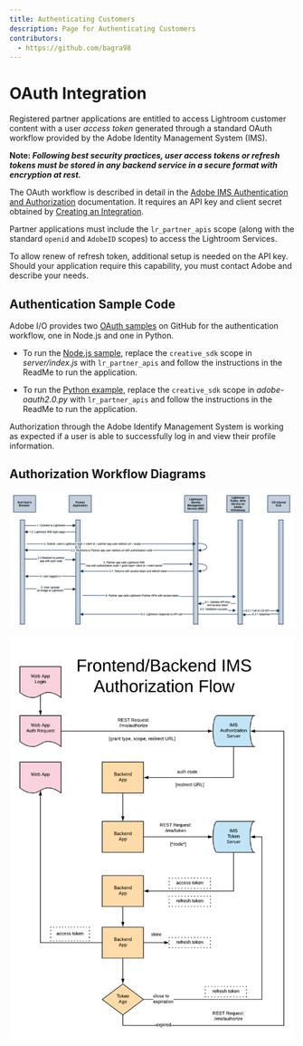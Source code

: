 ```yaml
---
title: Authenticating Customers
description: Page for Authenticating Customers
contributors:
  - https://github.com/bagra98
---
```


# OAuth Integration

Registered partner applications are entitled to access Lightroom customer content with a user _access token_ generated through a standard OAuth workflow provided by the Adobe Identity Management System (IMS).

**Note: _Following best security practices, user access tokens or refresh tokens must  be stored in any backend service in a secure format with encryption at rest._**

The OAuth workflow is described in detail in the [Adobe IMS Authentication and Authorization](https://www.adobe.io/authentication/auth-methods.html#!AdobeDocs/adobeio-auth/master/OAuth/OAuth.md) documentation. It requires an API key and client secret obtained by [Creating an Integration](../create_integration).

Partner applications must include the `lr_partner_apis` scope (along with the standard `openid` and `AdobeID` scopes) to access the Lightroom Services.

To allow renew of refresh token, additional setup is needed on the API key. Should your application require this capability, you must contact Adobe and describe your needs. 

## Authentication Sample Code

Adobe I/O provides two [OAuth samples](https://github.com/AdobeDocs/adobeio-auth/blob/master/OAuth/samples/samples.md) on GitHub for the authentication workflow, one in Node.js and one in Python.

- To run the [Node.js sample](https://github.com/AdobeDocs/adobeio-auth/blob/master/OAuth/samples/adobe-auth-node), replace the `creative_sdk` scope in _server/index.js_ with `lr_partner_apis` and follow the instructions in the ReadMe to run the application.

- To run the [Python example](https://github.com/AdobeDocs/adobeio-auth/blob/master/OAuth/samples/adobe-auth-python), replace the `creative_sdk` scope in _adobe-oauth2.0.py_ with `lr_partner_apis` and follow the instructions in the ReadMe to run the application.

Authorization through the Adobe Identify Management System is working as expected if a user is able to successfully log in and view their profile information.

## Authorization Workflow Diagrams

![OAUTH flow diagram for Lightroom Partner Integration](../../../../static/OAuthFlowDiagram.png)

![IMS Token Usage](../../../../static/IMS_Authorization_flow.png)
